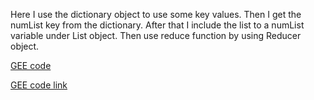 Here I use the dictionary object to use some key values. Then I get the numList key from the dictionary. After that I include the list to a numList variable under List object. Then use reduce function by using Reducer object.

[GEE code](https://github.com/AtikulRahi/Gee_dict/blob/main/geeDict.js)

[GEE code link](https://code.earthengine.google.com/0cc5bcaa599d24a50f9c3bf3b5dfccad)
